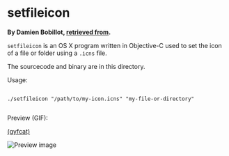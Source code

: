 setfileicon
========

**By Damien Bobillot, [retrieved from](http://maxao.free.fr/softs.php?catid=5).**

`setfileicon` is an OS X program written in Objective-C used to set the icon of a file or folder using a `.icns` file.

The sourcecode and binary are in this directory.


Usage:
```

./setfileicon "/path/to/my-icon.icns" "my-file-or-directory"


```

Preview (GIF):

 [(gyfcat)](https://gfycat.com/BiodegradableForcefulIlsamochadegu)

![Preview image](http://giant.gfycat.com/BiodegradableForcefulIlsamochadegu.gif)
